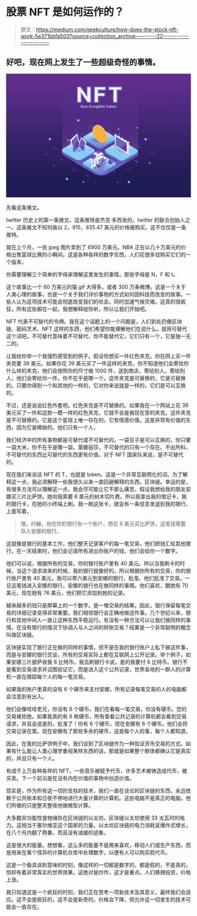 # 股票 NFT 是如何运作的？

> 原文：<https://medium.com/geekculture/how-does-the-stock-nft-work-5e371bbfa503?source=collection_archive---------22----------------------->

## 好吧，现在网上发生了一些超级奇怪的事情。

![](img/b4808bd330da68d3e1f25400e29c8c0d.png)

先看这条推文。

twitter 历史上的第一条推文。这条推特是杰克·多西发的。twitter 的联合创始人之一。这条推文不知何故以 2，915，835.47 美元的价格被购买。这不仅仅是一条推特。

就在上个月，一张 jpeg 图片卖到了 6900 万美元。NBA 正在以几十万美元的价格出售篮球比赛的小瞬间。这是各种各样的数字东西，人们花很多钱购买它们的一个版本。

你需要理解三个简单的字母来理解这里发生的事情。那些字母是 N，F 和 t。

这个故事比一个 60 万美元的猫 gif 大得多。或者 300 万条微博。这是一个关于人类心理的故事，也是一个关于我们评价事物的方式如何因科技而改变的故事。一些人认为这项技术可能会彻底改变我们的社会。同时加速气候灾难。这真的很疯狂，所有这些都在一起，我想解释给你听，所以让我们开始吧。

NFT 代表不可替代的令牌。我在这个话题上的一个问题是，人们到处扔像区块链、密码艺术、NFT 这样的东西，他们希望你能理解他们在说什么。就用可替代这个词吧。不可替代意味着不可替代，你不能替代它，它们只有一个，它是独一无二的。

让我给你举一个我强烈感受到的例子。假设你想买一件红色夹克。你在网上买一件夹克要 39 美元。如果你花 39 美元买了一件这样的夹克，你不知道他们会寄给你什么样的夹克，他们会按照你的尺寸做 1000 件，送到商店，寄给别人，寄给别人，他们会寄给你一件。你不在乎是哪一个。这件夹克是可替换的，它是可替换的。只要你得到一个和其他的一样的，它对你来说就是一样的，它们是可以互换的。

不过，还是说说红色外套吧。红色夹克是不可替换的。如果我在一个网站上花 39 美元买了一件和这款一模一样的红色夹克，它就不会是我现在穿的夹克。这件夹克是不可替换的。它是这个星球上唯一存在的。它有情感价值。这是非常有价值的东西，因为它是稀缺的。他们只有一个人，

我们经济中的所有事物都是可替代或不可替代的。一袋豆子是可以互换的，你只要一袋大米，你不在乎是哪一袋。蒙娜丽莎，不可替代的只有一个存在。不出所料，不可替代的东西比可替代的东西更有价值。对于 NFT 国家队来说，是不可替代的。

现在我们来谈谈 NFT 的 T，也就是 token。这是一个非常互联网化的词。为了解释这一点，我必须解释一些我很久以来一直回避解释的东西，区块链。幸运的是，有很多方法可以理解这一点，我会尽可能让它不那么痛苦。假设我想给我的朋友安娜买三片比萨饼。她向我索要 6 美元的树木切片费。所以我拿出我的借记卡，我的银行卡，在她的小终端上刷。我一刷这张卡，就会有一条信息发送到我的银行。上面写着，

> 嘿，约翰，他在你的银行有一个账户，想花 6 美元买比萨饼，这笔钱需要存入安娜的银行。

这就像是银行的基本工作，他们整天记录客户的每一笔交易，他们把钱汇给其他银行，在一天结束时，他们会记录所有进出你账户的钱，他们会给你一个数字。

他们可以说，根据所有的交易，你的银行账户里有 40 美元。所以当我刷卡的时候，当这个请求进来的时候，我的银行就像好的，所以根据你所有的交易，你的银行账户里有 40 美元。我可以寄六美元到安娜的银行，批准。他们批准了交易。一旦这笔钱进入安娜的银行，安娜的银行也在做同样的事情。他们喜欢，酷她有 70 美元，现在她有 76 美元，他们把它添加到她的记录。

越来越多的钱只是屏幕上的一个数字。是一堆交易的结果。因此，银行保留每笔交易的详细记录变得非常重要。我们相信银行会正确地做这件事。几个世纪以来，银行和其他中间人一直让这种东西平稳运行。有没有一种方法可以让我们做同样的事情，在没有银行的情况下协调人与人之间的转账交易？结果是一个非常聪明的概念叫做区块链。

区块链实现了银行正在做的同样的事情，但不是在我的银行账户上私下做这件事，而是与安娜的银行交谈，所有的交易实际上都在互联网上公开记录。举个例子，如果安娜三片披萨收我 6 比特币。我去刷银行卡说，是的我要付 6 比特币。银行不是看到交易请求并试图验证它，而是进入这个公共记录，世界各地的一群人的计算机一直在跟踪每个人的每一笔交易。

如果我的账户里真的没有 6 个硬币来支付安娜，所有记录每笔交易的人的电脑都会注意到有出入。

他们会像哇哇老兄，你没有 6 个硬币。我们在看每一笔交易，你没有硬币。您的交易被拒绝。如果我真的有 6 枚硬币，所有查看公共记录的计算机都会看到交易请求，并且会说是的，批准了！你有 6 个硬币，现在安娜有 6 个硬币。他们会将交易记录在案。现在安娜有了那些多余的硬币，这是每个人的事，每个人都知道。

因此，在我的比萨饼例子中，我们谈到了区块链作为一种验证货币交易的方式。如果有什么能让人类心理学重视某样东西的话，那就是如果整个群体都确认它是真实的，并且只有一个人。

有成千上万各种各样的 NFT。一些音乐被赋予代币，许多艺术被铸造成代币，被买卖。下一个前沿是在没有内在价值的事物中创造价值。

现实是，作为所有这一切的支柱的技术，我们一直在谈论的区块链的东西，永远依赖于公共账本和日夜不停地进行大量计算的计算机。这些电脑不是真正的电脑。他们所做的只是整天整夜地做微型计算。

大多数非功能性食物储存在区块链的以太坊。区块链以太坊使用 33 太瓦时的电力。这相当于塞尔维亚这个国家的力量。以太坊区块链的电力消耗呈爆炸式增长，在八个月内翻了两番，而且没有减缓的迹象。

这是很大的能量。想想看，这么多的能量不是用来喜欢，移动人们或生产东西，而是用来在某个怪异的计算机仓库中处理数字，以便有人可以购买假代币。

这是一个极具讽刺意味的时刻，像这样的一切都是数字的，都是假的，不是真的，但却有着非常真实的世界效果。这绝对是炒作，这才是重点。人们蜂拥投资，价格上涨。

我只知道这是一个疯狂的时刻，我们正在思考一项新技术及其意义，最终我们会适应。这不会是疯狂的，这不会是新奇的，价格会下降，但允许这一切发生的技术可能会一直存在。
